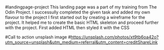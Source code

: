 #landingpage-project 
This landing page was a part of my training from The Odin Project. I successully completed the given task and added my own flavour to the project
I first started out by creating a wireframe for the project. It helped me to create the basic HTML skeleton and 
proceed further with the project.
First added HTML then styled it with the CSS

#Call to action unsplash image
#https://unsplash.com/photos/xt9tb6oa42o?utm_source=unsplash&utm_medium=referral&utm_content=creditShareLink
